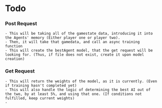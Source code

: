 # Todo
### Post Request
    - This will be taking all of the gamestate data, introducing it into the Agents' memory (Either player one or player two). 
    - Then, it will take that gamedata, and call an async training function
    - This will create the bestAgent model, that the get request will be looking for. (Thus, if file does not exist, create it upon model creation)


### Get Request
    - This will return the weights of the model, as it is currently. (Even if training hasn't completed yet)
    - This will also handle the logic of determining the best AI out of the two, by at least 5%, and using that one. (If conditions not fulfilled, keep current weights)
    - 

